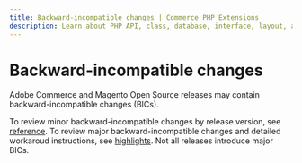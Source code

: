 ```yaml
---
title: Backward-incompatible changes | Commerce PHP Extensions
description: Learn about PHP API, class, database, interface, layout, and XSD changes in each Adobe Commerce or Magento Open Source release that may require you to update your extension.
---
```


# Backward-incompatible changes

Adobe Commerce and Magento Open Source releases may contain backward-incompatible changes (BICs).

To review minor backward-incompatible changes by release version, see [reference](reference.md). To review major backward-incompatible changes and detailed workaroud instructions, see [highlights](highlights.md). Not all releases introduce major BICs.
